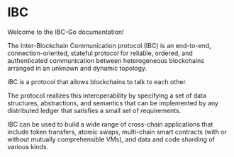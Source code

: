 <!--
title: IBC Go Documentation
footer:
  newsletter: false
-->

# IBC

Welcome to the IBC-Go documentation!

The Inter-Blockchain Communication protocol (IBC) is an end-to-end, connection-oriented, stateful protocol for reliable, ordered, and authenticated communication between heterogeneous blockchains arranged in an unknown and dynamic topology. 

IBC is a protocol that allows blockchains to talk to each other.

The protocol realizes this interoperability by specifying a set of data structures, abstractions, and semantics that can be implemented by any distributed ledger that satisfies a small set of requirements.

IBC can be used to build a wide range of cross-chain applications that include token transfers, atomic swaps, multi-chain smart contracts (with or without mutually comprehensible VMs), and data and code sharding of various kinds.

